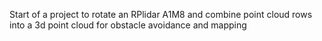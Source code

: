 Start of a project to rotate an RPlidar A1M8 and combine point cloud rows into a 3d point cloud for obstacle avoidance and mapping

